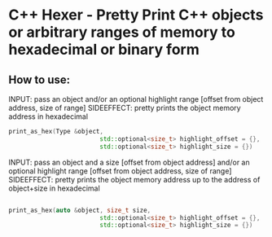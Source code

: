 # C++ Hexer - Pretty Print C++ objects or arbitrary ranges of memory to hexadecimal or binary form
## How to use:

INPUT: pass an object and/or an optional highlight range [offset from object
address, size of range] SIDEEFFECT: pretty prints the object memory address
in hexadecimal
```c++
print_as_hex(Type &object,
                         std::optional<size_t> highlight_offset = {},
                         std::optional<size_t> highlight_size = {})
```
INPUT: pass an object and a size [offset from object address] and/or an
optional highlight range [offset from object address, size of range]
SIDEEFFECT: pretty prints the object memory address up to the address of
object+size in hexadecimal

```c++

print_as_hex(auto &object, size_t size,
                         std::optional<size_t> highlight_offset = {},
                         std::optional<size_t> highlight_size = {})
```
